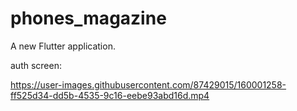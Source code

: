 # phones_magazine

A new Flutter application.

auth screen:

https://user-images.githubusercontent.com/87429015/160001258-ff525d34-dd5b-4535-9c16-eebe93abd16d.mp4
